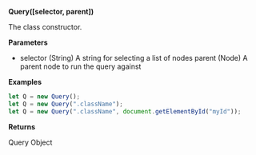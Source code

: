 **Query([selector, parent])**

The class constructor.

**Parameters**

- selector (String) A string for selecting a list of nodes
parent (Node) A parent node to run the query against

**Examples**

```js
let Q = new Query();
let Q = new Query(".className");
let Q = new Query(".className", document.getElementById("myId"));
```

**Returns** 

Query Object
